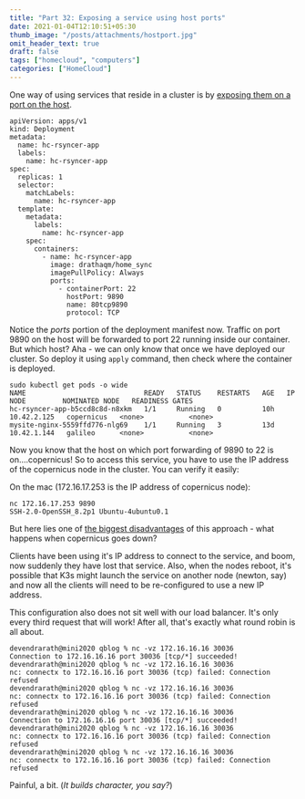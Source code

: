 ```yaml
---
title: "Part 32: Exposing a service using host ports"
date: 2021-01-04T12:10:51+05:30
thumb_image: "/posts/attachments/hostport.jpg"
omit_header_text: true
draft: false
tags: ["homecloud", "computers"]
categories: ["HomeCloud"]
---
```


One way of using services that reside in a cluster is by [exposing them on a port on the host](https://rancher.com/docs/rancher/v2.x/en/v1.6-migration/expose-services/). 

```
apiVersion: apps/v1
kind: Deployment
metadata:
  name: hc-rsyncer-app
  labels:
    name: hc-rsyncer-app
spec:
  replicas: 1
  selector:
    matchLabels:
      name: hc-rsyncer-app
  template:
    metadata:
      labels:
        name: hc-rsyncer-app
    spec:
      containers:
        - name: hc-rsyncer-app
          image: drathaqm/home_sync
          imagePullPolicy: Always
          ports:
            - containerPort: 22
              hostPort: 9890
              name: 80tcp9890
              protocol: TCP
```

Notice the *ports* portion of the deployment manifest now. Traffic on port 9890 on the host will be forwarded to port 22 running inside our container. But which host? Aha - we can only know that once we have deployed our cluster. So deploy it using `apply` command, then check where the container is deployed. 

```
sudo kubectl get pods -o wide
NAME                             READY   STATUS    RESTARTS   AGE   IP            NODE         NOMINATED NODE   READINESS GATES
hc-rsyncer-app-b5ccd8c8d-n8xkm   1/1     Running   0          10h   10.42.2.125   copernicus   <none>           <none>
mysite-nginx-5559ffd776-nlg69    1/1     Running   3          13d   10.42.1.144   galileo      <none>           <none>
```

Now you know that the host on which port forwarding of 9890 to 22 is on....copernicus! So to access this service, you have to use the IP address of the copernicus node in the cluster. You can verify it easily:

On the mac (172.16.17.253 is the IP address of copernicus node):

```
nc 172.16.17.253 9890
SSH-2.0-OpenSSH_8.2p1 Ubuntu-4ubuntu0.1
```

But here lies one of [the biggest disadvantages](https://rancher.com/docs/rancher/v2.x/en/v1.6-migration/expose-services/#hostport-cons) of this approach - what happens when copernicus goes down? 

Clients have been using it's IP address to connect to the service, and boom, now suddenly they have lost that service. Also, when the nodes reboot, it's possible that K3s might launch the service on another node (newton, say) and now all the clients will need to be re-configured to use a new IP address. 

This configuration also does not sit well with our load balancer. It's only every third request that will work! After all, that's exactly what round robin is all about. 

```
devendrarath@mini2020 qblog % nc -vz 172.16.16.16 30036
Connection to 172.16.16.16 port 30036 [tcp/*] succeeded!
devendrarath@mini2020 qblog % nc -vz 172.16.16.16 30036
nc: connectx to 172.16.16.16 port 30036 (tcp) failed: Connection refused
devendrarath@mini2020 qblog % nc -vz 172.16.16.16 30036
nc: connectx to 172.16.16.16 port 30036 (tcp) failed: Connection refused
devendrarath@mini2020 qblog % nc -vz 172.16.16.16 30036
Connection to 172.16.16.16 port 30036 [tcp/*] succeeded!
devendrarath@mini2020 qblog % nc -vz 172.16.16.16 30036
nc: connectx to 172.16.16.16 port 30036 (tcp) failed: Connection refused
devendrarath@mini2020 qblog % nc -vz 172.16.16.16 30036
nc: connectx to 172.16.16.16 port 30036 (tcp) failed: Connection refused
```

Painful, a bit. (*It builds character, you say?*) 